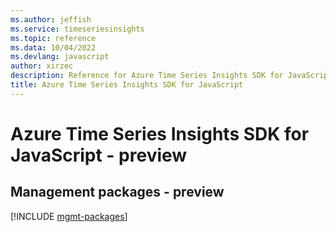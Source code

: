 ```yaml
---
ms.author: jeffish
ms.service: timeseriesinsights
ms.topic: reference
ms.data: 10/04/2022
ms.devlang: javascript
author: xirzec
description: Reference for Azure Time Series Insights SDK for JavaScript
title: Azure Time Series Insights SDK for JavaScript
---
```

# Azure Time Series Insights SDK for JavaScript - preview

## Management packages - preview
[!INCLUDE [mgmt-packages](time-series-insights-mgmt-index.md)]